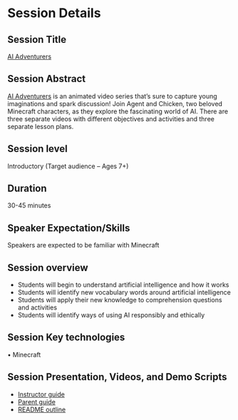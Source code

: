 # Session Details

## Session Title
[AI Adventurers](https://aka.ms/AIAdventurers)

## Session Abstract
[AI Adventurers](https://aka.ms/AIAdventurers) is an animated video series that’s sure to capture young imaginations and spark discussion! Join Agent and Chicken, two beloved Minecraft characters, as they explore the fascinating world of AI. There are three separate videos with different objectives and activities and three separate lesson plans.

## Session level
Introductory (Target audience – Ages 7+)

## Duration
30-45 minutes

## Speaker Expectation/Skills
Speakers are expected to be familiar with Minecraft

## Session overview
- Students will begin to understand artificial intelligence and how it works
- Students will identify new vocabulary words around artificial intelligence
- Students will apply their new knowledge to comprehension questions and activities
- Students will identify ways of using AI responsibly and ethically

## Session Key technologies
•	Minecraft

## Session Presentation, Videos, and Demo Scripts
- [Instructor guide](https://aka.ms/AIAdventurersDownload)
- [Parent guide](https://aka.ms/AIAdventurersGuide)
- [README outline](assets/START%20HERE%20for%20Design%20a%20Dream%20Destination.pdf)
